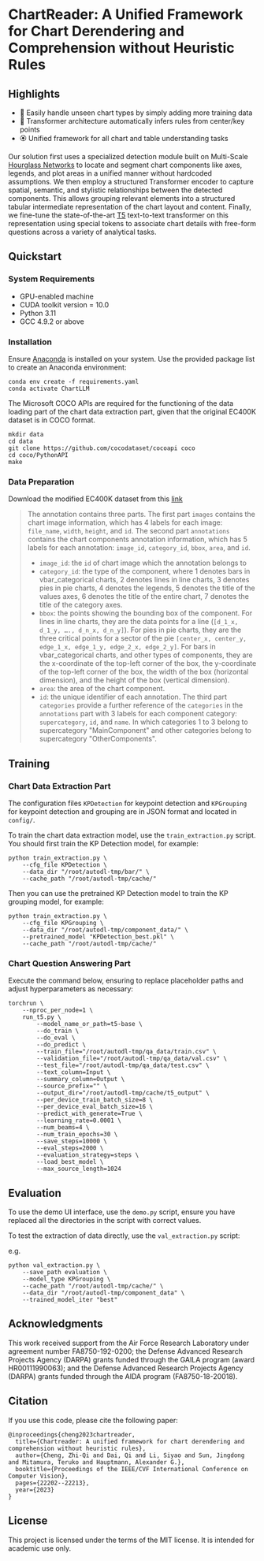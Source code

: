 # ChartReader: A Unified Framework for Chart Derendering and Comprehension without Heuristic Rules

## Highlights

- 🏅 Easily handle unseen chart types by simply adding more training data 
- 🎊 Transformer architecture automatically infers rules from center/key points
- 🏵️ Unified framework for all chart and table understanding tasks

Our solution first uses a specialized detection module built on Multi-Scale [Hourglass Networks](https://arxiv.org/abs/1603.06937) to locate and segment chart components like axes, legends, and plot areas in a unified manner without hardcoded assumptions. We then employ a structured Transformer encoder to capture spatial, semantic, and stylistic relationships between the detected components. This allows grouping relevant elements into a structured tabular intermediate representation of the chart layout and content. Finally, we fine-tune the state-of-the-art [T5](https://arxiv.org/abs/1910.10683) text-to-text transformer on this representation using special tokens to associate chart details with free-form questions across a variety of analytical tasks.

## Quickstart

### System Requirements

- GPU-enabled machine
- CUDA toolkit version = 10.0
- Python 3.11
- GCC 4.9.2 or above
  
### Installation

Ensure [Anaconda](https://anaconda.org) is installed on your system. Use the provided package list to create an Anaconda environment:

```shell
conda env create -f requirements.yaml
conda activate ChartLLM
```

The Microsoft COCO APIs are required for the functioning of the data loading part of the chart data extraction part, given that the original EC400K dataset is in COCO format.

```shell
mkdir data
cd data
git clone https://github.com/cocodataset/cocoapi coco
cd coco/PythonAPI
make
```

### Data Preparation

Download the modified EC400K dataset from this [link](https://pan.baidu.com/s/1myO8-SAmLa5NVsHzmBSC5w?pwd=54tb)

> The annotation contains three parts. 
> The first part `images` contains the chart image information, which has 4 labels for each image: `file_name`, `width`, `height`, and `id`. 
> The second part `annotations` contains the chart components annotation information, which has 5 labels for each annotation: `image_id`, `category_id`, `bbox`, `area`, and `id`.
> - `image_id`: the `id` of chart image which the annotation belongs to
> - `category_id`: the type of the component, where 1 denotes bars in vbar_categorical charts, 2 denotes lines in line charts, 3 denotes pies in pie charts, 4 denotes the legends, 5 denotes the title of the values axes, 6 denotes the title of the entire chart, 7 denotes the title of the category axes.
> - `bbox`: the points showing the bounding box of the component. For lines in line charts, they are the data points for a line (`[d_1_x, d_1_y, …., d_n_x, d_n_y]`). For pies in pie charts, they are the three critical points for a sector of the pie `[center_x, center_y, edge_1_x, edge_1_y, edge_2_x, edge_2_y]`. For bars in vbar_categorical charts, and other types of components, they are the x-coordinate of the top-left corner of the box, the y-coordinate of the top-left corner of the box, the width of the box (horizontal dimension), and the height of the box (vertical dimension).
> - `area`: the area of the chart component.
> - `id`: the unique identifier of each annotation.
> The third part `categories` provide a further reference of the `categories` in the `annotations` part with 3 labels for each component category: `supercategory`, `id`, and `name`. In which categories 1 to 3 belong to supercategory "MainComponent" and other categories belong to supercategory "OtherComponents".

## Training 

### Chart Data Extraction Part

The configuration files `KPDetection` for keypoint detection and `KPGrouping` for keypoint detection and grouping are in JSON format and located in `config/`.

To train the chart data extraction model, use the `train_extraction.py` script. You should first train the KP Detection model, for example:

```shell
python train_extraction.py \
    --cfg_file KPDetection \
    --data_dir "/root/autodl-tmp/bar/" \
    --cache_path "/root/autodl-tmp/cache/"
```

Then you can use the pretrained KP Detection model to train the KP grouping model, for example:

```shell
python train_extraction.py \
    --cfg_file KPGrouping \
    --data_dir "/root/autodl-tmp/component_data/" \
    --pretrained_model "KPDetection_best.pkl" \
    --cache_path "/root/autodl-tmp/cache/" 
```

### Chart Question Answering Part

Execute the command below, ensuring to replace placeholder paths and adjust hyperparameters as necessary:

```shell
torchrun \
    --nproc_per_node=1 \
    run_t5.py \
        --model_name_or_path=t5-base \
        --do_train \
        --do_eval \
        --do_predict \
        --train_file="/root/autodl-tmp/qa_data/train.csv" \
        --validation_file="/root/autodl-tmp/qa_data/val.csv" \
        --test_file="/root/autodl-tmp/qa_data/test.csv" \
        --text_column=Input \
        --summary_column=Output \
        --source_prefix="" \
        --output_dir="/root/autodl-tmp/cache/t5_output" \
        --per_device_train_batch_size=8 \
        --per_device_eval_batch_size=16 \
        --predict_with_generate=True \
        --learning_rate=0.0001 \
        --num_beams=4 \
        --num_train_epochs=30 \
        --save_steps=10000 \
        --eval_steps=2000 \
        --evaluation_strategy=steps \
        --load_best_model \
        --max_source_length=1024
```

## Evaluation

To use the demo UI interface, use the `demo.py` script, ensure you have replaced all the directories in the script with correct values. 

To test the extraction of data directly, use the `val_extraction.py` script:

e.g.

```shell
python val_extraction.py \
    --save_path evaluation \
    --model_type KPGrouping \
    --cache_path "/root/autodl-tmp/cache/" \
    --data_dir "/root/autodl-tmp/component_data" \
    --trained_model_iter "best"
```

## Acknowledgments

This work received support from the Air Force Research Laboratory under agreement number FA8750-192-0200; the Defense Advanced Research Projects Agency (DARPA) grants funded through the GAILA program (award HR00111990063); and the Defense Advanced Research Projects Agency (DARPA) grants funded through the AIDA program (FA8750-18-20018).

## Citation

If you use this code, please cite the following paper:

```plaintext
@inproceedings{cheng2023chartreader,
  title={Chartreader: A unified framework for chart derendering and comprehension without heuristic rules},
  author={Cheng, Zhi-Qi and Dai, Qi and Li, Siyao and Sun, Jingdong and Mitamura, Teruko and Hauptmann, Alexander G.},
  booktitle={Proceedings of the IEEE/CVF International Conference on Computer Vision},
  pages={22202--22213},
  year={2023}
}
```

## License

This project is licensed under the terms of the MIT license. It is intended for academic use only.
